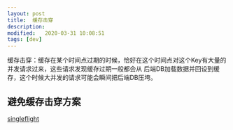 ```yaml
---
layout: post
title:  缓存击穿
description: 
modified:   2020-03-31 10:08:51
tags: [dev]
---
```


缓存击穿：缓存在某个时间点过期的时候，恰好在这个时间点对这个Key有大量的并发请求过来，这些请求发现缓存过期一般都会从
后端DB加载数据并回设到缓存，这个时候大并发的请求可能会瞬间把后端DB压垮。 

## 避免缓存击穿方案
[singleflight][singleflight]



[singleflight]: https://silenceper.com/blog/202003/singleflight/
